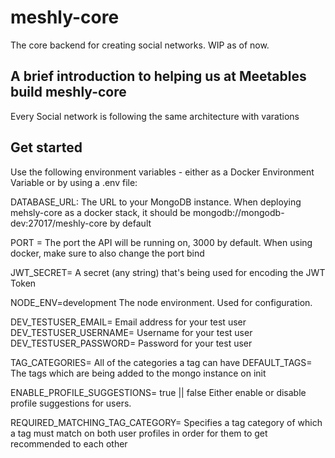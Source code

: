 # meshly-core
The core backend for creating social networks. WIP as of now.

## A brief introduction to helping us at Meetables build meshly-core

Every Social network is following the same architecture with varations

## Get started

Use the following environment variables - either as a Docker Environment Variable or by using a .env file:

DATABASE_URL: The URL to your MongoDB instance. When deploying mehsly-core as a docker stack, it should be mongodb://mongodb-dev:27017/meshly-core by default

PORT = The port the API will be running on, 3000 by default.
When using docker, make sure to also change the port bind

JWT_SECRET= A secret (any string) that's being used for encoding the JWT Token

NODE_ENV=development The node environment. Used for configuration.

DEV_TESTUSER_EMAIL= Email address for your test user
DEV_TESTUSER_USERNAME= Username for your test user
DEV_TESTUSER_PASSWORD= Password for your test user

TAG_CATEGORIES= All of the categories a tag can have
DEFAULT_TAGS= The tags which are being added to the mongo instance on init

ENABLE_PROFILE_SUGGESTIONS= true || false Either enable or disable profile suggestions for users. 

REQUIRED_MATCHING_TAG_CATEGORY= Specifies a tag category of which a tag must match on both user profiles in order for them to get recommended to each other